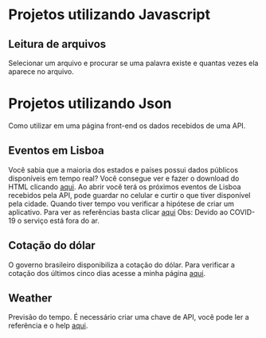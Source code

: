 # Projetos utilizando Javascript 

## Leitura de arquivos

Selecionar um arquivo e procurar se uma palavra existe e quantas vezes ela aparece no arquivo.

# Projetos utilizando Json 

Como utilizar em uma página front-end os dados recebidos de uma API.

## Eventos em Lisboa 

Você sabia que a maioria dos estados e países possui dados públicos disponíveis em tempo real? Você consegue ver e fazer o download do HTML clicando [aqui](https://github.com/andreddias/json_projects/blob/master/lisboa.html). Ao abrir você terá os próximos eventos de Lisboa recebidos pela API, pode guardar no celular e curtir o que tiver disponível pela cidade. Quando tiver tempo vou verificar a hipótese de criar um aplicativo. Para ver as referências basta clicar [aqui](http://lisboaaberta.cm-lisboa.pt/index.php/pt/turismo-e-lazer)
Obs: Devido ao COVID-19 o serviço está fora do ar.

## Cotação do dólar

O governo brasileiro disponibiliza a cotação do dólar. Para verificar a cotação dos últimos cinco dias acesse a minha página [aqui](https://andreddias.wixsite.com/home/cambio). 

## Weather

Previsão do tempo. É necessário criar uma chave de API, você pode ler a referência e o help [aqui](https://openweathermap.org/appid).
